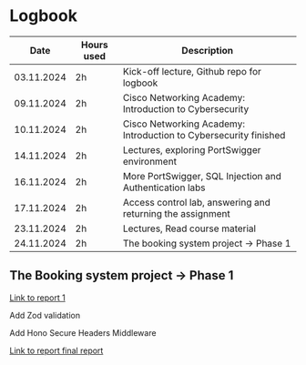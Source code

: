 # Logbook

| Date  | Hours used | Description |
| ------------- | ------------- | ------------- |
| 03.11.2024  | 2h  | Kick-off lecture, Github repo for logbook
| 09.11.2024  | 2h  | Cisco Networking Academy: Introduction to Cybersecurity
| 10.11.2024  | 2h  | Cisco Networking Academy: Introduction to Cybersecurity finished
| 14.11.2024  | 2h  | Lectures, exploring PortSwigger environment
| 16.11.2024  | 2h  | More PortSwigger, SQL Injection and Authentication labs
| 17.11.2024  | 2h  | Access control lab, answering and returning the assignment 
| 23.11.2024  | 2h  | Lectures, Read course material
| 24.11.2024  | 2h  | The booking system project -> Phase 1

## The Booking system project → Phase 1
[Link to report 1](first-round.md)

Add Zod validation

Add Hono Secure Headers Middleware

[Link to report final report](final-report.md)

